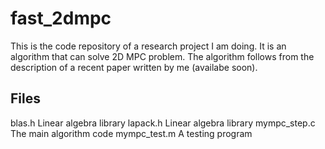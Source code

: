 fast_2dmpc
==========

This is the code repository of a research project I am doing. It is an algorithm that can solve 2D MPC problem.
The algorithm follows from the description of a recent paper written by me (availabe soon).

Files
-----
blas.h  	    Linear algebra library
lapack.h	    Linear algebra library
mympc_step.c	The main algorithm code
mympc_test.m  A testing program